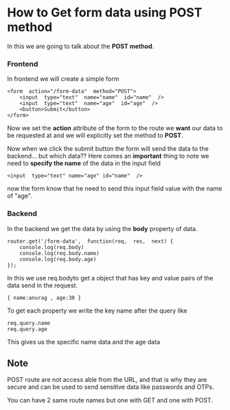 # How to Get form data using POST method
In this we are going to talk about the **POST method**.

###  Frontend
In frontend we will create a simple form 
	
	<form  action="/form-data"  method="POST">
		<input  type="text"  name="name"  id="name"  />
		<input  type="text"  name="age"  id="age"  />
		<button>Submit</button>
	</form>
Now we set the **action** attribute of the form to the route we **want** our data to be requested at and we will explicitly set the method to **POST**.

Now when we click the submit button the form will send the data to the backend... but which data??
Here comes an **important** thing to note we need to **specify the name** of the data in the input field

	<input  type="text" name="age" id="name"  />

now the form know that he need to send this input field value with the name of "age".

### Backend 
In the backend we get the data by using the **body** property of data.

	router.get('/form-data',  function(req,  res,  next) {
		console.log(req.body)
		console.log(req.body.name)
		console.log(req.body.age)
	});
In this we use req.bodyto get a object that has key and value pairs of the data send in the request.

	{ name:anurag , age:30 }

To get each property we write the key name after the query like

	req.query.name
	req.query.age

This gives us the specific name data and the age data

## Note
POST route are not access able from the URL, and that is why they are secure and can be used to send sensitive data like passwords and OTPs.

You can have 2 same route names but one with GET and one with POST.